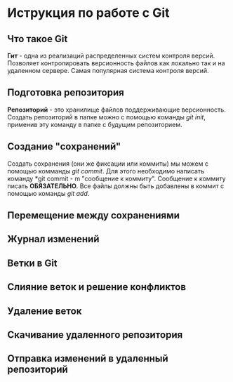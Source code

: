 # Иструкция по работе с Git

## Что такое Git
**Гит** - одна из реализаций распределенных систем контроля версий. Позволяет контролировать версионность файлов как локально так и на удаленном сервере. Самая популярная система контроля версий.

## Подготовка репозитория

 **Репозиторий** - это хранилище файлов поддерживающие версионность. Создать репозиторий в папке можно с помощью команды *git init*, применив эту команду в папке с будущим репозиторием.
 
## Создание "сохранений"
Создать сохранения (они же фиксации или коммиты) мы можем с помощью комманды *git commit*. Для этого необходимо написать команду *git commit -  m "сообщение к коммиту". Сообщение к коммиту писать **ОБЯЗАТЕЛЬНО**. Все файлы должны быть добавлены в коммит с помощью команды *git add*.

## Перемещение между сохранениями

## Журнал изменений

## Ветки в Git

## Слияние веток и решение конфликтов

## Удаление веток

## Скачивание удаленного репозитория

## Отправка изменений в удаленный репозиторий